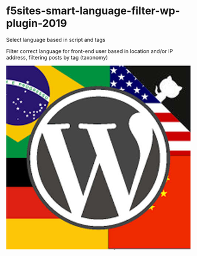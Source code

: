 # f5sites-smart-language-filter-wp-plugin-2019
Select language based in script and tags

Filter correct language for front-end user based in location and/or IP address, filtering posts by tag (taxonomy)

![f5sites-smart-language-filter-wp-plugin-2019](wordpress-international.jpg)
